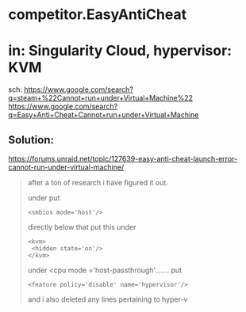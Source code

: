# competitor.EasyAntiCheat
# in: Singularity Cloud, hypervisor: KVM
sch: https://www.google.com/search?q=steam+%22Cannot+run+under+Virtual+Machine%22 https://www.google.com/search?q=Easy+Anti+Cheat+Cannot+run+under+Virtual+Machine

## Solution:
https://forums.unraid.net/topic/127639-easy-anti-cheat-launch-error-cannot-run-under-virtual-machine/

>after a ton of research i have figured it out.
>
>under <os> put
>```
><smbios mode='host'/>
>```
>directly below that put this under <features>
>```
><kvm> 
>  <hidden state='on'/> 
></kvm>
>```
>under <cpu mode ='host-passthrough'....... put
>```
><feature policy='disable' name='hypervisor'/>
>```
>and i also deleted any lines pertaining to hyper-v
